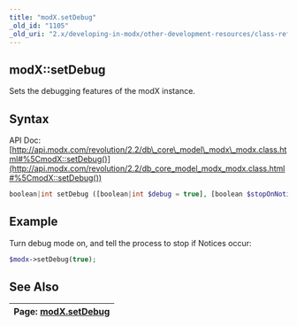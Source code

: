 ```yaml
---
title: "modX.setDebug"
_old_id: "1105"
_old_uri: "2.x/developing-in-modx/other-development-resources/class-reference/modx/modx.setdebug"
---
```


## modX::setDebug

Sets the debugging features of the modX instance.

## Syntax

API Doc: [http://api.modx.com/revolution/2.2/db\_core\_model\_modx\_modx.class.html#%5CmodX::setDebug()](http://api.modx.com/revolution/2.2/db_core_model_modx_modx.class.html#%5CmodX::setDebug())

``` php 
boolean|int setDebug ([boolean|int $debug = true], [boolean $stopOnNotice = false])
```

## Example

Turn debug mode on, and tell the process to stop if Notices occur:

``` php 
$modx->setDebug(true);
```

## See Also

| Page: [modX.setDebug](developing-in-modx/other-development-resources/class-reference/modx/modx.setdebug) |
|--------------------------------------------------------------------------------------------------------------------------|